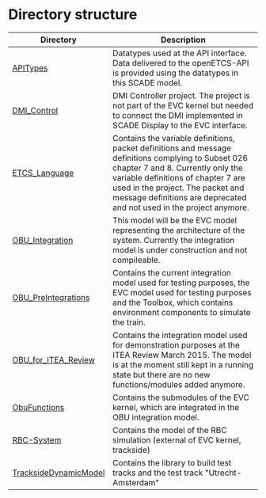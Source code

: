 # Directory structure

Directory | Description
----------|-------------
[APITypes](https://github.com/openETCS/modeling/tree/master/model/Scade/System/APITypes) | Datatypes used at the API interface. Data delivered to the openETCS-API is provided using the datatypes in this SCADE model.
[DMI_Control](https://github.com/openETCS/modeling/tree/master/model/Scade/System/DMI_Control) | DMI Controller project. The project is not part of the EVC kernel but needed to connect the DMI implemented in SCADE Display to the EVC interface.
[ETCS_Language](https://github.com/openETCS/modeling/tree/master/model/Scade/System/ETCS_Language) | Contains the variable definitions, packet definitions and message definitions complying to Subset 026 chapter 7 and 8. Currently only the variable definitions of chapter 7 are used in the project. The packet and message definitions are deprecated and not used in the project anymore.
[OBU_Integration](https://github.com/openETCS/modeling/tree/master/model/Scade/System/OBU_Integration) | This model will be the EVC model representing the architecture of the system. Currently the integration model is under construction and not compileable.
[OBU_PreIntegrations](https://github.com/openETCS/modeling/tree/master/model/Scade/System/OBU_PreIntegrations) | Contains the current integration model used for testing purposes, the EVC model used for testing purposes and the Toolbox, which contains environment components to simulate the train.
[OBU_for_ITEA_Review](https://github.com/openETCS/modeling/tree/master/model/Scade/System/OBU_for_ITEA-Review) | Contains the integration model used for demonstration purposes at the ITEA Review March 2015. The model is at the moment still kept in a running state but there are no new functions/modules added anymore.
[ObuFunctions](https://github.com/openETCS/modeling/tree/master/model/Scade/System/ObuFunctions) | Contains the submodules of the EVC kernel, which are integrated in the OBU integration model.
[RBC-System](https://github.com/openETCS/modeling/tree/master/model/Scade/System/RBC-System) | Contains the model of the RBC simulation (external of EVC kernel, trackside)
[TracksideDynamicModel](https://github.com/openETCS/modeling/tree/master/model/Scade/System/TracksideDynamicModel) | Contains the library to build test tracks and the test track "Utrecht-Amsterdam"
